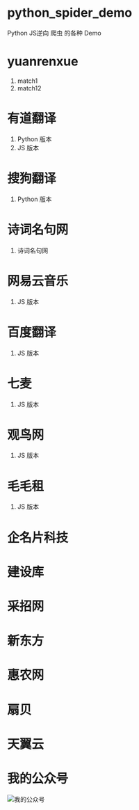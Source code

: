 # python_spider_demo

Python JS逆向 爬虫 的各种 Demo

# yuanrenxue

1. match1
2. match12

# 有道翻译

1. Python 版本
2. JS 版本

# 搜狗翻译

1. Python 版本

# 诗词名句网

1. 诗词名句网

# 网易云音乐

1. JS 版本

# 百度翻译

1. JS 版本

# 七麦

1. JS 版本

# 观鸟网

1. JS 版本

# 毛毛租

1. JS 版本

# 企名片科技

# 建设库

# 采招网

# 新东方

# 惠农网

# 扇贝

# 天翼云

# 我的公众号

![我的公众号](wechat.png "我的公众号")
